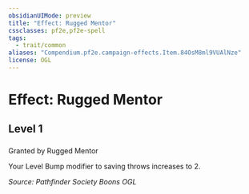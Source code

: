 ```yaml
---
obsidianUIMode: preview
title: "Effect: Rugged Mentor"
cssclasses: pf2e,pf2e-spell
tags:
  - trait/common
aliases: "Compendium.pf2e.campaign-effects.Item.84OsM8ml9VUAlNze"
license: OGL
---
```

# Effect: Rugged Mentor
## Level 1
### 






Granted by Rugged Mentor

Your Level Bump modifier to saving throws increases to 2.

*Source: Pathfinder Society Boons*
*OGL*